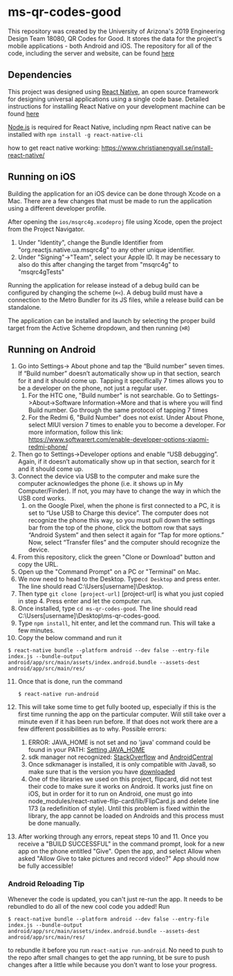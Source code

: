 ﻿# ms-qr-codes-good

This repository was created by the University of Arizona's 2019 Engineering Design Team 18080, QR Codes for Good.
It stores the data for the project's mobile applications - both Android and iOS.
The repository for all of the code, including the server and website, can be found [here](https://github.com/muneebmahmed/Qr-Master)

## Dependencies
This project was designed using [React Native](https://facebook.github.io/react-native/),
an open source framework for designing universal applications using a single code base.
Detailed instructions for installing React Native on your development machine 
can be found [here](https://facebook.github.io/react-native/)

[Node.js](https://nodejs.org) is required for React Native, including npm
React native can be installed with `npm install -g react-native-cli`

how to get react native working:
https://www.christianengvall.se/install-react-native/

## Running on iOS
Building the application for an iOS device can be done through Xcode on a Mac.
There are a few changes that must be made to run the application using a different developer profile.

After opening the `ios/msqrc4g.xcodeproj` file using Xcode, open the project from the Project Navigator.
1. Under "Identity", change the Bundle Identifier from "org.reactjs.native.ua.msqrc4g" to any other unique identifier.
2. Under "Signing"->"Team", select your Apple ID. It may be necessary to also do this after changing the target from "msqrc4g" to "msqrc4gTests"

Running the application for release instead of a debug build can be configured by changing the scheme (`⌘<`).
A debug build must have a connection to the Metro Bundler for its JS files, while a release build can be standalone.

The application can be installed and launch by selecting the proper build target from the Active Scheme dropdown, and then running (`⌘R`)


## Running on Android
1. Go into Settings-> About phone and tap the “Build number” seven times. If “Build number” doesn’t automatically show up in that section, search for it and it should come up. Tapping it specifically 7 times allows you to be a developer on the phone, not just a regular user.
    1. For the HTC one, "Build number" is not searchable. Go to Settings->About->Software Information->More and that is where you will  find Build number. Go through the same protocol of tapping 7 times
    2. For the Redmi 6, "Build Number" does not exist. Under About Phone, select MIUI version 7 times to enable you to become a developer. For more information, follow this link: https://www.softwarert.com/enable-developer-options-xiaomi-redmi-phone/
2. Then go to Settings-\>Developer options and enable “USB debugging”. Again, if it doesn’t automatically show up in that section, search for it and it should come up.
3. Connect the device via USB to the computer and make sure the computer acknowledges the phone (i.e. it shows up in My Computer/Finder). If not, you may have to change the way in which the USB cord works.
    1. on the Google Pixel, when the phone is first connected to a PC, it is set to “Use USB to Charge this device”. 
    The computer does not recognize the phone this way, so you must pull down the settings bar from the top of the phone, 
    click the bottom row that says “Android System” and then select it again for “Tap for more options.” 
    Now, select “Transfer files” and the computer should recognize the device.
4. From this repository, click the green "Clone or Download" button and copy the URL.
5. Open up the "Command Prompt" on a PC or "Terminal" on Mac. 
6. We now need to head to the Desktop. Type`cd Desktop` and press enter. The line should read C:\Users\[username]\Desktop. 
7. Then type `git clone [project-url]` [project-url] is what you just copied in step 4. Press enter and let the computer run.
8. Once installed, type `cd ms-qr-codes-good`. The line should read C:\Users\[username]\Desktop\ms-qr-codes-good.
9. Type `npm install`, hit enter, and let the command run. This will take a few minutes.
10. Copy the below command and run it
```
$ react-native bundle --platform android --dev false --entry-file index.js --bundle-output android/app/src/main/assets/index.android.bundle --assets-dest android/app/src/main/res/
```
11. Once that is done, run the command 

    ```
    $ react-native run-android
    ```

12. This will take some time to get fully booted up, especially if this is the first time running the app on the particular computer. Will still take over a minute even if it has been run before. If that does not work there are a few different possibilities as to why. Possible errors:
    1. ERROR: JAVA\_HOME is not set and no 'java' command could be found in your PATH: [Setting JAVA\_HOME](https://docs.oracle.com/cd/E19182-01/820-7851/inst_cli_jdk_javahome_t/index.html)
    2.	sdk manager not recognized: [StackOverflow](https://stackoverflow.com/questions/30607520/how-to-solve-sdk-manager-path-not-recognized-as-an-internal-or-external-command) 
    and [AndroidCentral](https://www.androidcentral.com/installing-android-sdk-windows-mac-and-linux-tutorial)
    3.	Once sdkmanager is installed, it is only compatible with Java8, so make sure that is the 
    version you have [downloaded](https://www.oracle.com/technetwork/java/javase/downloads/jdk8-downloads-2133151.html)
    4. One of the libraries we used on this project, flipcard, did not test their code to make sure it works on Android. It works just fine on iOS, but in order for it to run on Android, one must go into node_modules/react-native-flip-card/lib/FlipCard.js and delete line 173 (a redefinition of style). Until this problem is fixed within the library, the app cannot be loaded on Androids and this process must be done manually. 
13. After working through any errors, repeat steps 10 and 11. Once you receive a "BUILD SUCCESSFUL" in the command prompt, look for a new app on the phone entitled "Give". Open the app, and select Allow when asked "Allow Give to take pictures and record video?" App should now be fully accessible!

### Android Reloading Tip
Whenever the code is updated, you can't just re-run the app. It needs to be rebundled to do all of the new cool code you added!
Run
```
$ react-native bundle --platform android --dev false --entry-file index.js --bundle-output android/app/src/main/assets/index.android.bundle --assets-dest android/app/src/main/res/
```
to rebundle it before you run `react-native run-android`. No need to push to the repo after small changes to get the app running, bt be sure to push changes after a little while because you don't want to lose your progress.
